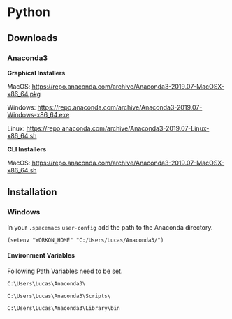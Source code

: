# Python
## Downloads
### Anaconda3
**Graphical Installers**

MacOS: https://repo.anaconda.com/archive/Anaconda3-2019.07-MacOSX-x86_64.pkg

Windows: https://repo.anaconda.com/archive/Anaconda3-2019.07-Windows-x86_64.exe

Linux: https://repo.anaconda.com/archive/Anaconda3-2019.07-Linux-x86_64.sh

**CLI Installers**

MacOS: https://repo.anaconda.com/archive/Anaconda3-2019.07-MacOSX-x86_64.sh

## Installation
### Windows
In your `.spacemacs` `user-config` add the path to the Anaconda directory.

```
(setenv "WORKON_HOME" "C:/Users/Lucas/Anaconda3/")
```

#### Environment Variables
Following Path Variables need to be set.

`C:\Users\Lucas\Anaconda3\`

`C:\Users\Lucas\Anaconda3\Scripts\`

`C:\Users\Lucas\Anaconda3\Library\bin`
